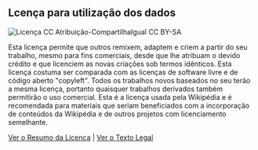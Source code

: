 ## Lcença para utilização dos dados

![Licença CC](https://br.creativecommons.org/wp-content/uploads/2015/04/by-sa.jpg)
Atribuição-CompartilhaIgual
CC BY-SA

Esta licença permite que outros remixem, adaptem e criem a partir do seu trabalho, mesmo para fins comerciais, desde que lhe atribuam o devido crédito e que licenciem as novas criações sob termos idênticos. Esta licença costuma ser comparada com as licenças de software livre e de código aberto "copyleft". Todos os trabalhos novos baseados no seu terão a mesma licença, portanto quaisquer trabalhos derivados também permitirão o uso comercial. Esta é a licença usada pela Wikipédia e é recomendada para materiais que seriam beneficiados com a incorporação de conteúdos da Wikipédia e de outros projetos com licenciamento semelhante.

[Ver o Resumo da Licença](https://creativecommons.org/licenses/by-sa/4.0) | [Ver o Texto Legal](https://creativecommons.org/licenses/by-sa/4.0/legalcode)
